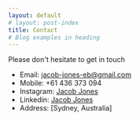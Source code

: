 ```yaml
---
layout: default
# layout: post-index
title: Contact
# Blog examples in heading
---
```


Please don't hesitate to get in touch

- Email: jacob-jones-eb@gmail.com
- Mobile: +61 436 373 094
- Instagram: [Jacob Jones](https://www.instagram.com/_jacob.jones__/?hl=en)
- Linkedin: [Jacob Jones](https://www.linkedin.com/in/jacob-jones-974698166/)
- Address: [Sydney, Australia]
